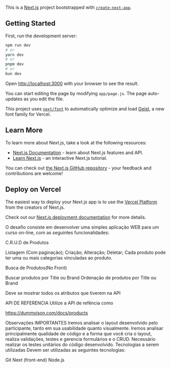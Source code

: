 This is a [Next.js](https://nextjs.org) project bootstrapped with [`create-next-app`](https://nextjs.org/docs/app/api-reference/cli/create-next-app).

## Getting Started

First, run the development server:

```bash
npm run dev
# or
yarn dev
# or
pnpm dev
# or
bun dev
```

Open [http://localhost:3000](http://localhost:3000) with your browser to see the result.

You can start editing the page by modifying `app/page.js`. The page auto-updates as you edit the file.

This project uses [`next/font`](https://nextjs.org/docs/app/building-your-application/optimizing/fonts) to automatically optimize and load [Geist](https://vercel.com/font), a new font family for Vercel.

## Learn More

To learn more about Next.js, take a look at the following resources:

- [Next.js Documentation](https://nextjs.org/docs) - learn about Next.js features and API.
- [Learn Next.js](https://nextjs.org/learn) - an interactive Next.js tutorial.

You can check out [the Next.js GitHub repository](https://github.com/vercel/next.js) - your feedback and contributions are welcome!

## Deploy on Vercel

The easiest way to deploy your Next.js app is to use the [Vercel Platform](https://vercel.com/new?utm_medium=default-template&filter=next.js&utm_source=create-next-app&utm_campaign=create-next-app-readme) from the creators of Next.js.

Check out our [Next.js deployment documentation](https://nextjs.org/docs/app/building-your-application/deploying) for more details.

O desafio consiste em desenvolver uma simples aplicação WEB para um curso on-line, com as seguintes funcionalidades:

C.R.U.D de Produtos

Listagem (Com paginação);
Criação;
Alteração;
Deletar;
Cada produto pode ter uma ou mais categorias vinculadas ao produto.

Busca de Produtos(No Front)

Buscar produtos por Title ou Brand Ordenação de produtos por Title ou Brand

Deve se mostrar todos os atributos que tiverem na API

API DE REFERENCIA
Utilize a API de refência como

https://dummyjson.com/docs/products

Observações IMPORTANTES
Iremos analisar o layout desenvolvido pelo participante, tanto em sua usabilidade quanto visualmente.
Iremos analisar principalmente qualidade de código e a forma que você cria o layout, realiza validações, testes e gerencia formulários e o CRUD.
Necessário realizar os testes unitários do código desenvolvido.
Tecnologias a serem utilizadas
Devem ser utilizadas as seguintes tecnologias:

Git
Next (front-end)
Node.js
